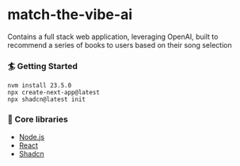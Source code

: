 # match-the-vibe-ai
Contains a full stack web application, leveraging OpenAI, built to recommend a series of books to users based on their song selection

### 🏄 Getting Started
```
nvm install 23.5.0
npx create-next-app@latest
npx shadcn@latest init
```

### 🔧 Core libraries
- [Node.js](https://nodejs.org/en)
- [React](https://reactjs.org/)
- [Shadcn](https://ui.shadcn.com/)
